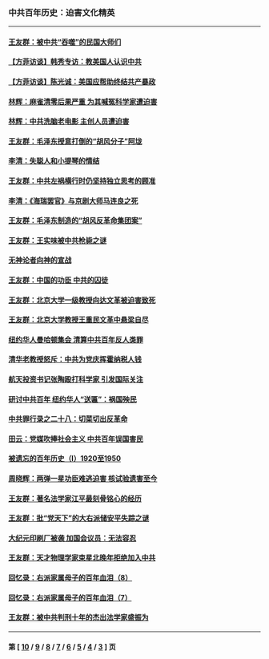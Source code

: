 ### 中共百年历史：迫害文化精英
---
#### [王友群：被中共“吞噬”的民国大师们](../../pages/nf1176111/n13942620.md?05080430) 
#### [【方菲访谈】韩秀专访：教美国人认识中共](../../pages/nf1176111/n13821310.md?05080430) 
#### [【方菲访谈】陈光诚：美国应帮助终结共产暴政](../../pages/nf1176111/n13759521.md?05080430) 
#### [林辉：麻雀清零后果严重 为其喊冤科学家遭迫害](../../pages/nf1176111/n13746900.md?05080430) 
#### [林辉：中共洗脑老电影 主创人员遭迫害](../../pages/nf1176111/n13699437.md?05080430) 
#### [王友群：毛泽东授意打倒的“胡风分子”阿垅](../../pages/nf1176111/n13592541.md?05080430) 
#### [李清：失聪人和小提琴的情结](../../pages/nf1176111/n13459280.md?05080430) 
#### [王友群：中共左祸横行时仍坚持独立思考的顾准](../../pages/nf1176111/n13444722.md?05080430) 
#### [李清：《海瑞罢官》与京剧大师马连良之死](../../pages/nf1176111/n13412316.md?05080430) 
#### [王友群：毛泽东制造的“胡风反革命集团案”](../../pages/nf1176111/n13324909.md?05080430) 
#### [王友群：王实味被中共枪毙之谜](../../pages/nf1176111/n13307502.md?05080430) 
#### [无神论者向神的宣战](../../pages/nf1176111/n13281535.md?05080430) 
#### [王友群：中国的功臣 中共的囚徒](../../pages/nf1176111/n13291790.md?05080430) 
#### [王友群：北京大学一级教授向达文革被迫害致死](../../pages/nf1176111/n13150966.md?05080430) 
#### [王友群：北京大学教授王重民文革中悬梁自尽](../../pages/nf1176111/n13084645.md?05080430) 
#### [纽约华人曼哈顿集会 清算中共百年反人类罪](../../pages/nf1176111/n13084157.md?05080430) 
#### [清华老教授怒斥：中共为党庆挥霍纳税人钱](../../pages/nf1176111/n13071430.md?05080430) 
#### [航天投资书记张陶殴打科学家 引发国际关注](../../pages/nf1176111/n13069132.md?05080430) 
#### [研讨中共百年 纽约华人“送匾”：祸国殃民](../../pages/nf1176111/n13057367.md?05080430) 
#### [中共罪行录之二十八：切菜切出反革命](../../pages/nf1176111/n13030600.md?05080430) 
#### [田云：党媒吹捧社会主义 中共百年误国害民](../../pages/nf1176111/n13006682.md?05080430) 
#### [被遗忘的百年历史（I）1920至1950](../../pages/nf1176111/n12986411.md?05080430) 
#### [周晓辉：两弹一星功臣难逃迫害 核试验遗害至今](../../pages/nf1176111/n12974997.md?05080430) 
#### [王友群：著名法学家江平最刻骨铭心的经历](../../pages/nf1176111/n12970787.md?05080430) 
#### [王友群：批“党天下”的大右派储安平失踪之谜](../../pages/nf1176111/n12954229.md?05080430) 
#### [大纪元印刷厂被袭 加国会议员：无法容忍](../../pages/nf1176111/n12883028.md?05080430) 
#### [王友群：天才物理学家束星北晚年拒绝加入中共](../../pages/nf1176111/n12792913.md?05080430) 
#### [回忆录：右派家属母子的百年血泪（8）](../../pages/nf1176111/n12706196.md?05080430) 
#### [回忆录：右派家属母子的百年血泪（7）](../../pages/nf1176111/n12706191.md?05080430) 
#### [王友群：被中共判刑十年的杰出法学家盛振为](../../pages/nf1176111/n12706141.md?05080430) 

---
#### 第 [ [10](./10.md?05080430) / [9](./9.md?05080430) / [8](./8.md?05080430) / [7](./7.md?05080430) / [6](./6.md?05080430) / [5](./5.md?05080430) / [4](./4.md?05080430) / [3](./3.md?05080430) ] 页
